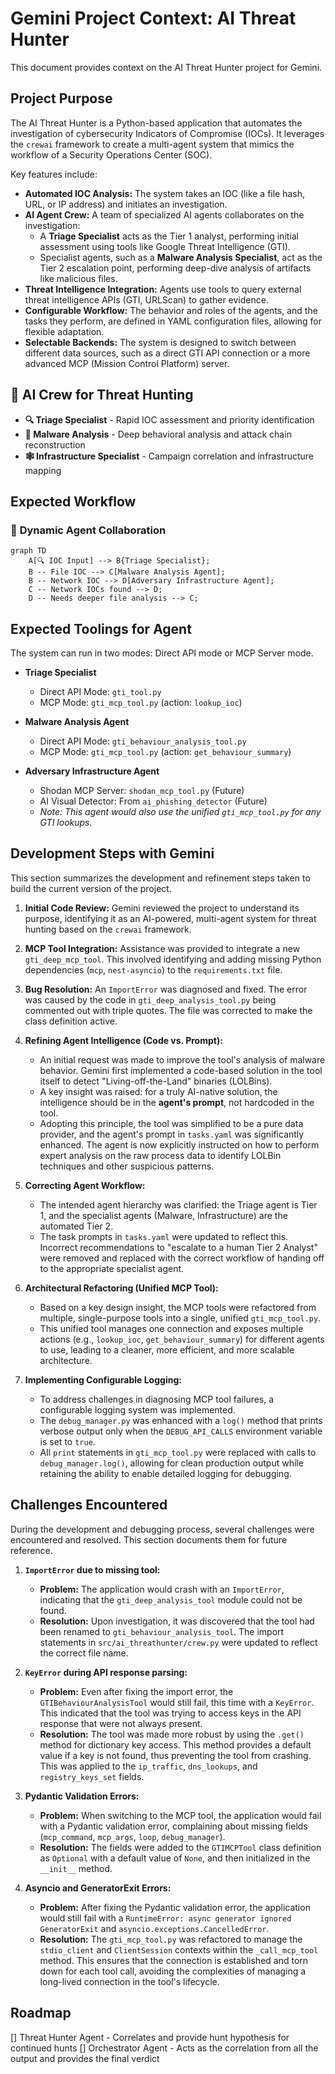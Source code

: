 # Gemini Project Context: AI Threat Hunter

This document provides context on the AI Threat Hunter project for Gemini.

## Project Purpose

The AI Threat Hunter is a Python-based application that automates the investigation of cybersecurity Indicators of Compromise (IOCs). It leverages the `crewai` framework to create a multi-agent system that mimics the workflow of a Security Operations Center (SOC).

Key features include:
- **Automated IOC Analysis:** The system takes an IOC (like a file hash, URL, or IP address) and initiates an investigation.
- **AI Agent Crew:** A team of specialized AI agents collaborates on the investigation:
    - A **Triage Specialist** acts as the Tier 1 analyst, performing initial assessment using tools like Google Threat Intelligence (GTI).
    - Specialist agents, such as a **Malware Analysis Specialist**, act as the Tier 2 escalation point, performing deep-dive analysis of artifacts like malicious files.
- **Threat Intelligence Integration:** Agents use tools to query external threat intelligence APIs (GTI, URLScan) to gather evidence.
- **Configurable Workflow:** The behavior and roles of the agents, and the tasks they perform, are defined in YAML configuration files, allowing for flexible adaptation.
- **Selectable Backends:** The system is designed to switch between different data sources, such as a direct GTI API connection or a more advanced MCP (Mission Control Platform) server.

## 🤖 **AI Crew for Threat Hunting**

- **🔍 Triage Specialist** - Rapid IOC assessment and priority identification
- **🦠 Malware Analysis** - Deep behavioral analysis and attack chain reconstruction  
- **🕸️ Infrastructure Specialist** - Campaign correlation and infrastructure mapping

## Expected Workflow

### 🔄 **Dynamic Agent Collaboration**

```mermaid
graph TD
    A[🔍 IOC Input] --> B{Triage Specialist};
    B -- File IOC --> C[Malware Analysis Agent];
    B -- Network IOC --> D[Adversary Infrastructure Agent];
    C -- Network IOCs found --> D;
    D -- Needs deeper file analysis --> C;
```

## Expected Toolings for Agent

The system can run in two modes: Direct API mode or MCP Server mode.

- **Triage Specialist**
  - Direct API Mode: `gti_tool.py`
  - MCP Mode: `gti_mcp_tool.py` (action: `lookup_ioc`)

- **Malware Analysis Agent**
  - Direct API Mode: `gti_behaviour_analysis_tool.py`
  - MCP Mode: `gti_mcp_tool.py` (action: `get_behaviour_summary`)

- **Adversary Infrastructure Agent**
  - Shodan MCP Server: `shodan_mcp_tool.py` (Future)
  - AI Visual Detector: From `ai_phishing_detector` (Future)
  - *Note: This agent would also use the unified `gti_mcp_tool.py` for any GTI lookups.*

## Development Steps with Gemini

This section summarizes the development and refinement steps taken to build the current version of the project.

1.  **Initial Code Review:** Gemini reviewed the project to understand its purpose, identifying it as an AI-powered, multi-agent system for threat hunting based on the `crewai` framework.

2.  **MCP Tool Integration:** Assistance was provided to integrate a new `gti_deep_mcp_tool`. This involved identifying and adding missing Python dependencies (`mcp`, `nest-asyncio`) to the `requirements.txt` file.

3.  **Bug Resolution:** An `ImportError` was diagnosed and fixed. The error was caused by the code in `gti_deep_analysis_tool.py` being commented out with triple quotes. The file was corrected to make the class definition active.

4.  **Refining Agent Intelligence (Code vs. Prompt):**
    - An initial request was made to improve the tool's analysis of malware behavior. Gemini first implemented a code-based solution in the tool itself to detect "Living-off-the-Land" binaries (LOLBins).
    - A key insight was raised: for a truly AI-native solution, the intelligence should be in the **agent's prompt**, not hardcoded in the tool.
    - Adopting this principle, the tool was simplified to be a pure data provider, and the agent's prompt in `tasks.yaml` was significantly enhanced. The agent is now explicitly instructed on how to perform expert analysis on the raw process data to identify LOLBin techniques and other suspicious patterns.

5.  **Correcting Agent Workflow:**
    - The intended agent hierarchy was clarified: the Triage agent is Tier 1, and the specialist agents (Malware, Infrastructure) are the automated Tier 2.
    - The task prompts in `tasks.yaml` were updated to reflect this. Incorrect recommendations to "escalate to a human Tier 2 Analyst" were removed and replaced with the correct workflow of handing off to the appropriate specialist agent.

6.  **Architectural Refactoring (Unified MCP Tool):**
    - Based on a key design insight, the MCP tools were refactored from multiple, single-purpose tools into a single, unified `gti_mcp_tool.py`.
    - This unified tool manages one connection and exposes multiple actions (e.g., `lookup_ioc`, `get_behaviour_summary`) for different agents to use, leading to a cleaner, more efficient, and more scalable architecture.

7.  **Implementing Configurable Logging:**
    - To address challenges in diagnosing MCP tool failures, a configurable logging system was implemented.
    - The `debug_manager.py` was enhanced with a `log()` method that prints verbose output only when the `DEBUG_API_CALLS` environment variable is set to `true`.
    - All `print` statements in `gti_mcp_tool.py` were replaced with calls to `debug_manager.log()`, allowing for clean production output while retaining the ability to enable detailed logging for debugging.

## Challenges Encountered

During the development and debugging process, several challenges were encountered and resolved. This section documents them for future reference.

1.  **`ImportError` due to missing tool:**
    - **Problem:** The application would crash with an `ImportError`, indicating that the `gti_deep_analysis_tool` module could not be found.
    - **Resolution:** Upon investigation, it was discovered that the tool had been renamed to `gti_behaviour_analysis_tool`. The import statements in `src/ai_threathunter/crew.py` were updated to reflect the correct file name.

2.  **`KeyError` during API response parsing:**
    - **Problem:** Even after fixing the import error, the `GTIBehaviourAnalysisTool` would still fail, this time with a `KeyError`. This indicated that the tool was trying to access keys in the API response that were not always present.
    - **Resolution:** The tool was made more robust by using the `.get()` method for dictionary key access. This method provides a default value if a key is not found, thus preventing the tool from crashing. This was applied to the `ip_traffic`, `dns_lookups`, and `registry_keys_set` fields.

3.  **Pydantic Validation Errors:**
    - **Problem:** When switching to the MCP tool, the application would fail with a Pydantic validation error, complaining about missing fields (`mcp_command`, `mcp_args`, `loop`, `debug_manager`).
    - **Resolution:** The fields were added to the `GTIMCPTool` class definition as `Optional` with a default value of `None`, and then initialized in the `__init__` method.

4.  **Asyncio and GeneratorExit Errors:**
    - **Problem:** After fixing the Pydantic validation error, the application would still fail with a `RuntimeError: async generator ignored GeneratorExit` and `asyncio.exceptions.CancelledError`.
    - **Resolution:** The `gti_mcp_tool.py` was refactored to manage the `stdio_client` and `ClientSession` contexts within the `_call_mcp_tool` method. This ensures that the connection is established and torn down for each tool call, avoiding the complexities of managing a long-lived connection in the tool's lifecycle.

## Roadmap

[] Threat Hunter Agent - Correlates and provide hunt hypothesis for continued hunts
[] Orchestrator Agent - Acts as the correlation from all the output and provides the final verdict